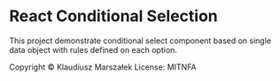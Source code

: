 # React Conditional Selection

This project demonstrate conditional select component based on single data object with rules defined on each option.

Copyright © Klaudiusz Marszałek
License: MITNFA
